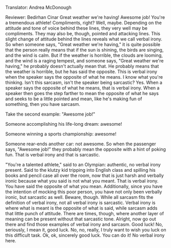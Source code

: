 

Translator: Andrea McDonough

Reviewer: Bedirhan Cinar
Great weather we&#39;re having!
Awesome job!
You&#39;re a tremendous athlete!
Compliments, right?
Well, maybe.
Depending on the attitude
and tone of voice behind these lines,
they very well may be compliments.
They may also be, though,
pointed and attacking lines.
This slight change of attitude behind the lines
reveals what we call verbal irony.
So when someone says, &quot;Great weather we&#39;re having,&quot;
it is quite possible that the person really means that
if the sun is shining,
the birds are singing,
and the wind is calm.
But if the weather is horrible,
the clouds are looming,
and the wind is a raging tempest,
and someone says, &quot;Great weather we&#39;re having,&quot;
he probably doesn&#39;t actually mean that.
He probably means that the weather is horrible,
but he has said the opposite.
This is verbal irony
when the speaker says the opposite of what he means.
I know what you&#39;re thinking.
Isn&#39;t this sarcasm,
isn&#39;t the speaker being sarcastic?
Yes.
When a speaker says the opposite of what he means,
that is verbal irony.
When a speaker then goes the step farther
to mean the opposite of what he says
and seeks to be a little pointed and mean,
like he&#39;s making fun of something,
then you have sarcasm.

Take the second example:
&quot;Awesome job!&quot;

Someone accomplishing his life-long dream:
awesome!

Someone winning a sports championship:
awesome!

Someone rear-ends another car:
not awesome.
So when the passenger says, &quot;Awesome job!&quot;
they probably mean the opposite
with a hint of poking fun.
That is verbal irony and that is sarcastic.

&quot;You&#39;re a talented athlete,&quot; said to an Olympian:
authentic, no verbal irony present.
Said to the klutzy kid tripping into English class
and spilling his books and pencil case all over the room,
now that is just harsh and verbally ironic
because what you said is not what you meant.
That is verbal irony.
You have said the opposite of what you mean.
Additionally, since you have the intention
of mocking this poor person,
you have not only been verbally ironic,
but sarcastic as well.
Beware, though.
While all sarcasm fits the definition of verbal irony,
not all verbal irony is sarcastic.
Verbal irony is where what is meant
is the opposite of what is said,
while sarcasm adds that little punch of attitude.
There are times, though,
where another layer of meaning can be present
without that sarcastic tone.
Alright, now go out there
and find those examples of verbal irony and sarcasm.
Good luck!
No, seriously, I mean it, good luck.
No, no, really,
I truly want to wish you luck on this difficult task.
Ok, ok, sincerely good luck.
You can do it!
No verbal irony here.
